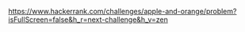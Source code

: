 https://www.hackerrank.com/challenges/apple-and-orange/problem?isFullScreen=false&h_r=next-challenge&h_v=zen